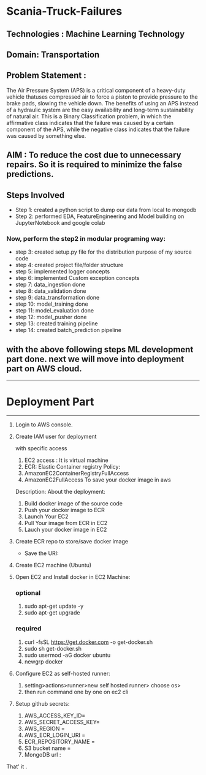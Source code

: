 # Scania-Truck-Failures
## Technologies : Machine Learning Technology
## Domain:  Transportation
## Problem Statement :
The Air Pressure System (APS) is a critical component of a heavy-duty vehicle thatuses compressed air to force a piston to provide pressure to the brake pads, slowing
the vehicle down. The benefits of using an APS instead of a hydraulic system are the
easy availability and long-term sustainability of natural air.
This is a Binary Classification problem, in which the affirmative class indicates that the
failure was caused by a certain component of the APS, while the negative class
indicates that the failure was caused by something else.

AIM : To reduce the cost due to unnecessary repairs. So it is required to minimize the false predictions.
---
## **Steps Involved**
* Step 1: created a python script to dump our data from local to mongodb
* Step 2: performed EDA, FeatureEngineering and Model building on JupyterNotebook and google colab
### Now, perform the step2 in modular programing way:
* step 3: created setup.py file for the distribution purpose of my source code
* step 4: created project file/folder structure
* step 5: implemented logger concepts
* step 6: implemented Custom exception concepts
* step 7: data_ingestion done
* step 8: data_validation done
* step 9: data_transformation done
* step 10: model_training done
* step 11: model_evaluation done
* step 12: model_pusher done
* step 13: created training pipeline
* step 14: created batch_prediction pipeline
## with the above following steps ML development part done. next we will move into deployment part on AWS cloud.
---
# Deployment Part
---
1. Login to AWS console.

2. Create IAM user for deployment

	with specific access
	1. EC2 access : It is virtual machine
	2. ECR: Elastic Container registry
  Policy:
	1. AmazonEC2ContainerRegistryFullAccess
	2. AmazonEC2FullAccess
	To save your docker image in aws

	Description: About the deployment:
	1. Build docker image of the source code
	2. Push your docker image to ECR
	3. Launch Your EC2 
	4. Pull Your image from ECR in EC2
	5. Lauch your docker image in EC2
	
3. Create ECR repo to store/save docker image
    - Save the URI: 
4. Create EC2 machine (Ubuntu) 
5. Open EC2 and Install docker in EC2 Machine:
	### optional
	1. sudo apt-get update -y
	2. sudo apt-get upgrade
	### required
	1. curl -fsSL https://get.docker.com -o get-docker.sh
	2. sudo sh get-docker.sh
	3. sudo usermod -aG docker ubuntu
	4. newgrp docker	
6. Configure EC2 as self-hosted runner:
   1. setting>actions>runner>new self hosted runner> choose os> 
   2. then run command one by one on ec2 cli
7. Setup github secrets:
   1. AWS_ACCESS_KEY_ID=
   2. AWS_SECRET_ACCESS_KEY=
   3. AWS_REGION = 
   4. AWS_ECR_LOGIN_URI = 
   5. ECR_REPOSITORY_NAME =
   6. S3 bucket name =
   7. MongoDB url :
    
That' it
.
